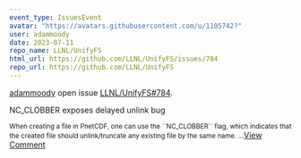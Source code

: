 ```yaml
---
event_type: IssuesEvent
avatar: "https://avatars.githubusercontent.com/u/1105742?"
user: adammoody
date: 2023-07-11
repo_name: LLNL/UnifyFS
html_url: https://github.com/LLNL/UnifyFS/issues/784
repo_url: https://github.com/LLNL/UnifyFS
---
```


<a href='https://github.com/adammoody' target='_blank'>adammoody</a> open issue <a href='https://github.com/LLNL/UnifyFS/issues/784' target='_blank'>LLNL/UnifyFS#784</a>.

<p>NC_CLOBBER exposes delayed unlink bug</p><small>When creating a file in PnetCDF, one can use the ``NC_CLOBBER`` flag, which indicates that the created file should unlink/truncate any existing file by the same name....</small><a href='https://github.com/LLNL/UnifyFS/issues/784' target='_blank'>View Comment</a>